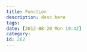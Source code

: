 ```yaml
---
title: Function
description: desc here
tags: 
date: [2012-08-20 Mon 19:42]
category: 
id: 262
---
```



